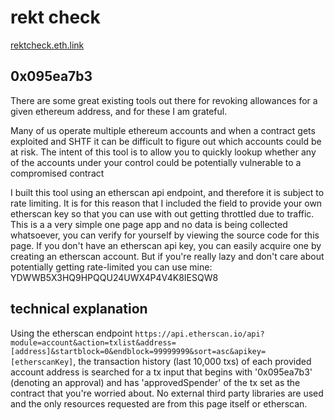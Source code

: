 # rekt check
[rektcheck.eth.link](https://rektcheck.eth.link)

## 0x095ea7b3  
There are some great existing tools out there for revoking allowances for a given ethereum address, and for these I am grateful.  

Many of us operate multiple ethereum accounts and when a contract gets exploited and SHTF it can be difficult to figure out which accounts could be at risk.  The intent of this tool is to allow you to quickly lookup whether any of the accounts under your control could be potentially vulnerable to a compromised contract  

I built this tool using an etherscan api endpoint, and therefore it is subject to rate limiting.  It is for this reason that I included the field to provide your own etherscan key so that you can use with out getting throttled due to traffic.  This is a a very simple one page app and no data is being collected whatsoever, you can verify for yourself by viewing the source code for this page.  If you don't have an etherscan api key, you can easily acquire one by creating an etherscan account.  But if you're really lazy and don't care about potentially getting rate-limited you can use mine: YDWWB5X3HQ9HPQQU24UWX4P4V4K8IESQW8  

## technical explanation
Using the etherscan endpoint `https://api.etherscan.io/api?module=account&action=txlist&address=[address]&startblock=0&endblock=99999999&sort=asc&apikey=[etherscanKey]`, the transaction history (last 10,000 txs) of each provided account address is searched for a tx input that begins with '0x095ea7b3' (denoting an approval) and has 'approvedSpender' of the tx set as the contract that you're worried about.  No external third party libraries are used and the only resources requested are from this page itself or etherscan.
